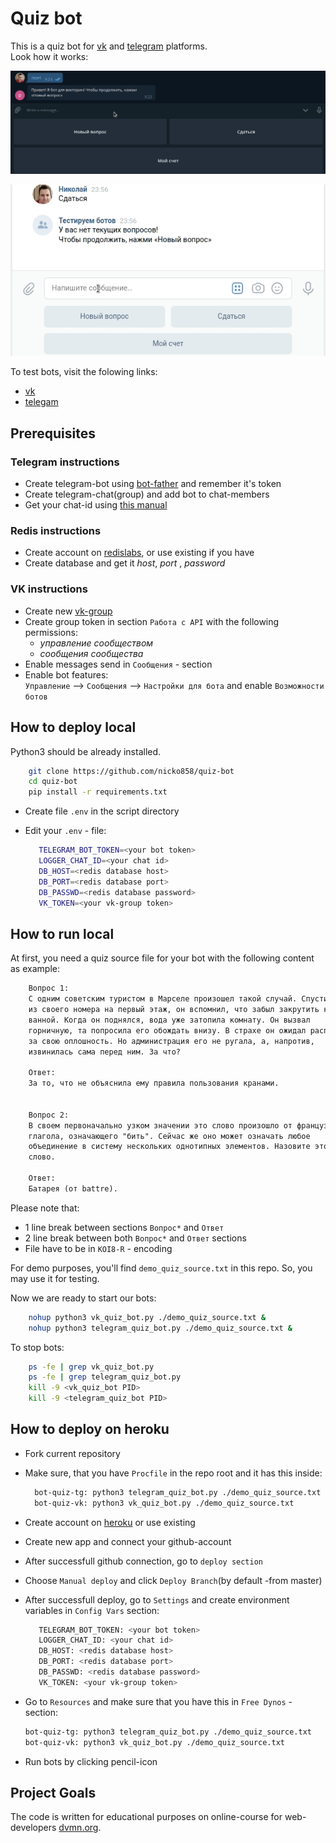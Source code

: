 # Quiz bot

This is a quiz bot for [vk](https://vk.com/) and [telegram](https://telegram.org/) platforms.  
Look how it works:  

![](https://raw.githubusercontent.com/nicko858/quiz-bot/gifs/telegram_demo.gif)

![](https://raw.githubusercontent.com/nicko858/quiz-bot/gifs/vk_demo.gif)

To test bots, visit the folowing links:

- [vk](https://vk.com/club193206427)
- [telegam](https://t.me/Nicko85232Bot)

## Prerequisites

### Telegram instructions

- Create telegram-bot using [bot-father](https://telegram.me/BotFather) and remember it's token
- Create telegram-chat(group) and add bot to chat-members
- Get your chat-id using [this manual](https://stackoverflow.com/a/32572159)

### Redis instructions

- Create account on [redislabs](https://app.redislabs.com/), or use existing if you have
- Create database and get it *host*, *port* , *password*

### VK instructions

- Create new [vk-group](https://vk.com/groups?tab=admin)
- Create group token in section `Работа с API` with the following permissions:
  - *управление сообществом*
  - *сообщения сообщества*
- Enable messages send in `Сообщения` - section
- Enable bot features:  
  `Управление` --> `Сообщения` --> `Настройки для бота` and enable `Возможности ботов`
  
## How to deploy local

Python3 should be already installed.

```bash
    git clone https://github.com/nicko858/quiz-bot
    cd quiz-bot
    pip install -r requirements.txt
```

- Create file `.env` in the script directory

- Edit your `.env` - file:

  ```bash
     TELEGRAM_BOT_TOKEN=<your bot token>
     LOGGER_CHAT_ID=<your chat id>
     DB_HOST=<redis database host>
     DB_PORT=<redis database port>
     DB_PASSWD=<redis database password>
     VK_TOKEN=<your vk-group token>
  ```

## How to run local

At first, you need a quiz source file for your bot with the following content as example:

```txt
    Вопрос 1:
    С одним советским туристом в Марселе произошел такой случай. Спустившись
    из своего номера на первый этаж, он вспомнил, что забыл закрутить кран в
    ванной. Когда он поднялся, вода уже затопила комнату. Он вызвал
    горничную, та попросила его обождать внизу. В страхе он ожидал расплаты
    за свою оплошность. Но администрация его не ругала, а, напротив,
    извинилась сама перед ним. За что?

    Ответ:
    За то, что не объяснила ему правила пользования кранами.


    Вопрос 2:
    В своем первоначально узком значении это слово произошло от французского
    глагола, означающего "бить". Сейчас же оно может означать любое
    объединение в систему нескольких однотипных элементов. Назовите это
    слово.

    Ответ:
    Батарея (от battre).
```

Please note that:  

- 1 line break between sections `Вопрос*` and `Ответ`
- 2 line break between both `Вопрос*` and `Ответ` sections
- File have to be in `KOI8-R` - encoding

For demo purposes, you'll find `demo_quiz_source.txt` in this repo. So, you may use it for testing.

Now we are ready to start our bots:

```bash
    nohup python3 vk_quiz_bot.py ./demo_quiz_source.txt &
    nohup python3 telegram_quiz_bot.py ./demo_quiz_source.txt &
```

To stop bots:

```bash
    ps -fe | grep vk_quiz_bot.py
    ps -fe | grep telegram_quiz_bot.py
    kill -9 <vk_quiz_bot PID>
    kill -9 <telegram_quiz_bot PID>
```

## How to deploy on heroku

- Fork current repository
- Make sure, that you have `Procfile` in the repo root and it has this inside:

  ```bash
    bot-quiz-tg: python3 telegram_quiz_bot.py ./demo_quiz_source.txt
    bot-quiz-vk: python3 vk_quiz_bot.py ./demo_quiz_source.txt  
  ```

- Create account on [heroku](https://id.heroku.com) or use existing
- Create new app and connect your github-account
- After successfull github connection, go to `deploy section`
- Choose `Manual deploy` and click `Deploy Branch`(by default -from master)
- After successfull deploy, go to `Settings` and create environment variables in `Config Vars` section:

  ```bash
     TELEGRAM_BOT_TOKEN: <your bot token>
     LOGGER_CHAT_ID: <your chat id>
     DB_HOST: <redis database host>
     DB_PORT: <redis database port>
     DB_PASSWD: <redis database password>
     VK_TOKEN: <your vk-group token>
  ```

- Go to `Resources` and make sure that you have this in `Free Dynos` - section:

    ```bash
    bot-quiz-tg: python3 telegram_quiz_bot.py ./demo_quiz_source.txt
    bot-quiz-vk: python3 vk_quiz_bot.py ./demo_quiz_source.txt
    ```

- Run bots by clicking pencil-icon

## Project Goals

The code is written for educational purposes on online-course for web-developers [dvmn.org](https://dvmn.org/).
